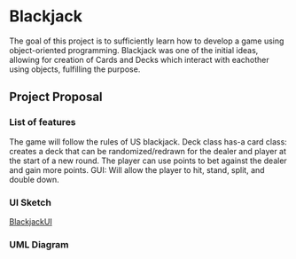 # Blackjack
The goal of this project is to sufficiently learn how to develop a game using object-oriented programming. Blackjack was one of the initial ideas, allowing for creation of Cards and Decks which interact with eachother using objects, fulfilling the purpose. 

## Project Proposal
### List of features
The game will follow the rules of US blackjack. Deck class has-a card class: creates a deck that can be randomized/redrawn for the dealer and player at the start of a new round. The player can use points to bet against the dealer and gain more points. GUI: Will allow the player to hit, stand, split, and double down.

### UI Sketch
[BlackjackUI](https://user-images.githubusercontent.com/116303417/198058947-5f84b013-87ab-4a29-bcd1-b7d18f7a4cd7.png)

### UML Diagram
